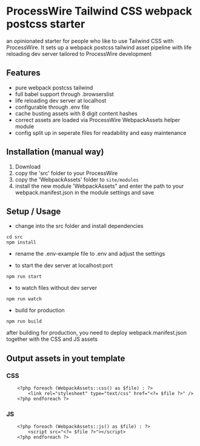 # ProcessWire Tailwind CSS webpack postcss starter

an opinionated starter for people who like to use Tailwind CSS with ProcessWire. It sets up a webpack postcss tailwind  asset pipeline with life reloading dev server tailored to ProcessWire development

## Features
- pure webpack postcss tailwind
- full babel support through .browserslist
- life reloading dev server at localhost
- configurable through .env file
- cache busting assets with 8 digit content hashes
- correct assets are loaded via ProcessWire WebpackAssets helper module
- config split up in seperate files for readability and easy maintenance

## Installation (manual way)
1. Download
2. copy the 'src' folder to your ProcessWire
3. copy the 'WebpackAssets' folder to `site/modules`
4. install the new module 'WebpackAssets" and enter the path to your webpack.manifest.json in the module settings and save

## Setup / Usage
- change into the src folder and install dependencies
```
cd src
npm install
```
- rename the .env-example file to .env and adjust the settings

- to start the dev server at localhost:port
```
npm run start
```

- to watch files without dev server
```
npm run watch
```

- build for production
```
npm run build
```
after building for production, you need to deploy webpack.manifest.json together with the CSS and JS assets

## Output assets in yout template

### CSS
```
	<?php foreach (WebpackAssets::css() as $file) : ?>
		<link rel="stylesheet" type="text/css" href="<?= $file ?>" />
	<?php endforeach ?>

```
### JS
```
	<?php foreach (WebpackAssets::js() as $file) : ?>
		<script src="<?= $file ?>"></script>
	<?php endforeach ?>
```
